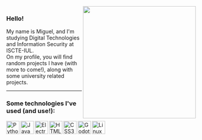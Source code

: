 <img src="https://media.giphy.com/media/1kkxWqT5nvLXupUTwK/giphy.gif" width="300" align="right"/>

### Hello!

<p align="left">My name is Miguel, and I'm studying Digital Technologies and Information Security at ISCTE-IUL.<br>On my profile, you will find random projects I have (with more to come!), along with some university related projects.</p>

---

### Some technologies I've used (and use!):
<a href="https://www.python.org/" target="_blank">
    <img align="left" title="Python" alt="Python" src="https://cdn.jsdelivr.net/gh/devicons/devicon/icons/python/python-original.svg" height="35" />
</a>
  
<a href="https://developer.mozilla.org/en-US/docs/Web/JavaScript" target="_blank">
    <img align="left" title="JavaScript" alt="JavaScript" src="https://cdn.jsdelivr.net/gh/devicons/devicon/icons/javascript/javascript-original.svg" height="35" />
</a>

<a href="https://www.electronjs.org/" target="_blank">
    <img align="left" title="Electron" alt="Electron" src="https://cdn.jsdelivr.net/gh/devicons/devicon/icons/electron/electron-original.svg" height="35" />
</a>
  
<a href="https://developer.mozilla.org/en-US/docs/Web/HTML" target="_blank">
    <img align="left" title="HTML5" alt="HTML5" src="https://cdn.jsdelivr.net/gh/devicons/devicon/icons/html5/html5-original.svg" height="35" />
</a>
  
<a href="https://developer.mozilla.org/en-US/docs/Web/CSS" target="_blank">
    <img align="left" title="CSS3" alt="CSS3" src="https://cdn.jsdelivr.net/gh/devicons/devicon/icons/css3/css3-original.svg" height="35" />
</a>

<a href="https://godotengine.org/" target="_blank">
    <img align="left" title="Godot Engine" alt="Godot Engine" src="https://cdn.jsdelivr.net/gh/devicons/devicon/icons/godot/godot-original.svg" height="35" />
</a>
  
<a href="https://www.linux.org/" target="_blank" >
    <img align="left" title="Linux" alt="Linux" src="https://cdn.jsdelivr.net/gh/devicons/devicon/icons/linux/linux-original.svg" height="35" />
</a>
